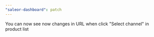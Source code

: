 ```yaml
---
"saleor-dashboard": patch
---
```


You can now see now changes in URL when click "Select channel" in product list
